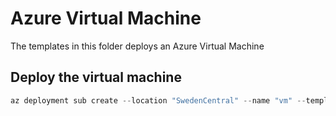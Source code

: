 # Azure Virtual Machine

The templates in this folder deploys an Azure Virtual Machine

## Deploy the virtual machine

```powershell
az deployment sub create --location "SwedenCentral" --name "vm" --template-file main.bicep --parameters @main.parameters.json enableBackupTag='true'
```
